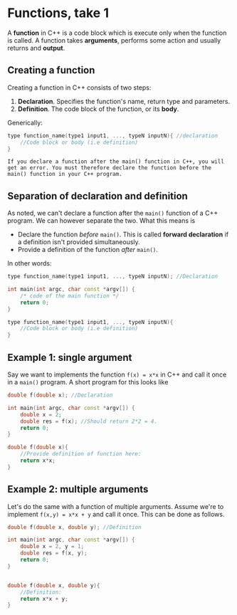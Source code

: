 # Functions, take 1

A **function** in C++ is a code block which is execute only when the function is called. A function takes **arguments**, performs some action and usually returns and **output**.

## Creating a function

Creating a function in C++ consists of two steps:
1. **Declaration**. Specifies the function's name, return type and parameters.
2. **Definition**. The code block of the function, or its **body**.

Generically:

```c++
type function_name(type1 input1, ..., typeN inputN){ //declaration
    //Code block or body (i.e definition)
}
```

```{note}
If you declare a function after the main() function in C++, you will get an error. You must therefore declare the function before the main() function in your C++ program.
```

## Separation of declaration and definition

As noted, we can't declare a function after the `main()` function of a C++ program. We can however separate the two. What this means is
- Declare the function *before* `main()`. This is called **forward declaration** if a definition isn't provided simultaneously.
- Provide a definition of the function *after* `main()`.

In other words:

```c++
type function_name(type1 input1, ..., typeN inputN); //Declaration

int main(int argc, char const *argv[]) {
    /* code of the main function */
    return 0;
}

type function_name(type1 input1, ..., typeN inputN){
    //Code block or body (i.e definition)
}
```


## Example 1: single argument

Say we want to implements the function `f(x) = x*x` in C++ and call it once in a `main()` program. A short program for this looks like

```c++
double f(double x); //Declaration

int main(int argc, char const *argv[]) {
    double x = 2;
    double res = f(x); //Should return 2*2 = 4.
    return 0;
}

double f(double x){
    //Provide definition of function here:
    return x*x;
}
```
## Example 2: multiple arguments

Let's do the same with a function of multiple arguments. Assume we're to implement `f(x,y) = x*x + y` and call it once. This can be done as follows.

```c++
double f(double x, double y); //Definition

int main(int argc, char const *argv[]) {
    double x = 2, y = 1;
    double res = f(x, y);
    return 0;
}


double f(double x, double y){
    //Definition:
    return x*x + y;
}
```
